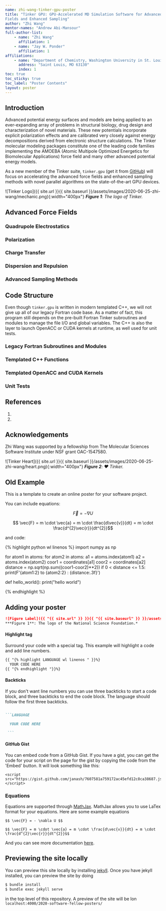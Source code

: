 ```yaml
---
name: zhi-wang-tinker-gpu-poster
title: "Tinker GPU: GPU-Accelerated MD Simulation Software for Advanced Force
Fields and Enhanced Sampling"
author: "Zhi Wang"
mentor-names: "Andrew Abi-Mansour"
full-author-list:
    - name: "Zhi Wang"
      affiliation: 1
    - name: "Jay W. Ponder"
      affiliation: 1
affiliations:
    - name: "Department of Chemistry, Washington University in St. Louis"
      address: "Saint Louis, MO 63130"
      index: 1
toc: true
toc_sticky: true
toc_label: "Poster Contents"
layout: poster
---
```


## Introduction

Advanced potential energy surfaces and models are being applied to an
ever-expanding array of problems in structural biology, drug design and
characterization of novel materials. These new potentials incorporate explicit
polarization effects and are calibrated very closely against energy
decompositions derived from electronic structure calculations. The Tinker
molecular modeling packages constitute one of the leading code families
implementing the AMOEBA (Atomic Multipole Optimized Energetics for Biomolecular
Applications) force field and many other advanced potential energy models.

As a new member of the Tinker suite, `tinker.gpu`
(get it from [GitHub](https://github.com/zhi-wang/tinker.gpu)) will focus on
accelerating the advanced force fields and enhanced sampling methods with novel
parallel algorithms on the state-of-the-art GPU devices.

![Tinker Logo]({{ site.url }}{{ site.baseurl }}/assets/images/2020-06-25-zhi-wang/mechanic.png){:width="400px"}
***Figure 1**: The logo of Tinker.*

## Advanced Force Fields

### Quadrupole Electrostatics

### Polarization

### Charge Transfer

### Dispersion and Repulsion

### Advanced Sampling Methods

## Code Structure

Even though `tinker.gpu` is written in modern templated C++, we will not give
up all of our legacy Fortran code base. As a matter of fact, this program still
depends on the pre-built Fortran Tinker subroutines and modules to manage the
file I/O and global variables. The C++ is also the layer to launch OpenACC or
CUDA kernels at runtime, as well used for unit tests.

### Legacy Fortran Subroutines and Modules

### Templated C++ Functions

### Templated OpenACC and CUDA Kernels
<!-- minimal communication and synchronization -->

### Unit Tests

## References
1.
2.

## Acknowledgements

Zhi Wang was supported by a fellowship from The Molecular Sciences Software
Institute under NSF grant OAC-1547580.

![Tinker Heart]({{ site.url }}{{ site.baseurl }}/assets/images/2020-06-25-zhi-wang/heart.png){:width="400px"}
***Figure 2**: ❤️ Tinker.*

## Old Example

This is a template to create an online poster for your software project.

You can include equations:

$$ \vec{F} = - \nabla U $$

$$ \vec{F} = m \cdot \vec{a} = m \cdot \frac{d\vec{v}}{dt} = m \cdot \frac{d^{2}\vec{r}}{dt^{2}}$$

and code:

{% highlight python wl linenos %}
import numpy as np

for atom1 in atoms:
    for atom2 in atoms:
        a1 = atoms.index(atom1)
        a2 = atoms.index(atom2)
        coor1 = coordinates[a1]
        coor2 = coordinates[a2]
        distance = np.sqrt(np.sum((coor1-coor2)**2))
        if 0 < distance <= 1.5:
            print(F'{atom1:2} to {atom2:2} : {distance:.3f}')

def hello_world():
    print("hello world")

{% endhighlight %}

## Adding your poster

```markdown
![Figure Label]({{ "{{ site.url" }} }}{{ "{{ site.baseurl" }} }}/assets/images/FIRSTNAME_LASTNAME/your_image.png)
***Figure 1**: The logo of the National Science Foundation.*
```

#### Highlight tag

Surround your code with a special tag. This example will highlight a code and add line numbers.

```markdown
{{ "{% highlight LANGUAGE wl linenos " }}%}
  YOUR CODE HERE
{{ "{% endhighlight "}}%}

```

#### Backticks

If you don't want line numbers you can use three backticks to start a code block, and three backticks to end the code block. The language should follow the first three backticks.

````markdown

```LANGUAGE

  YOUR CODE HERE

 ```

````

#### GitHub Gist
You can embed code from a GitHub Gist. If you have a gist, you can get the code for your script on the page for the gist by copying the code from the 'Embed' button. It will look something like this:
```
<script src="https://gist.github.com/janash/7607581a759172ac45efd12c8ca38687.js"></script>
```

### Equations
Equations are supported through [MathJax](https://www.mathjax.org). MathJax allows you to use LaTex format for your equations. Here are some example equations

```
$$ \vec{F} = - \nabla U $$

$$ \vec{F} = m \cdot \vec{a} = m \cdot \frac{d\vec{v}}{dt} = m \cdot \frac{d^{2}\vec{r}}{dt^{2}}$$
```

And you can see more documentation [here](http://docs.mathjax.org/en/latest/basic/mathematics.html).

## Previewing the site locally

You can preview this site locally by installing [jekyll](https://jekyllrb.com). Once you have jekyll installed, you can preview the site by doing

```bash
$ bundle install
$ bundle exec jekyll serve
```

in the top level of this repository. A preview of the site will be lon `localhost:4000/2020-software-fellow-posters/`
